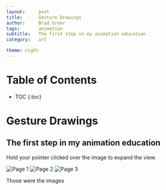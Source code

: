 ```yaml
---
layout:     post
title:      Gesture Drawings
author:     Brad Greer
tags: 		animation
subtitle:  	The first step in my animation education
category:   art

theme: night
---
```

<!-- Start Writing Below in Markdown -->

# Table of Contents

* TOC
{:toc}

# Gesture Drawings

## The first step in my animation education

Hold your pointer clicked over the image to expand the view.

![Page 1](https://Lexington120.github.io/img/art/gesture1.jpg)
![Page 2](https://Lexington120.github.io/img/art/gesture2.jpg)
![Page 3](https://Lexington120.github.io/img/art/gesture3.jpg)

Those were the images